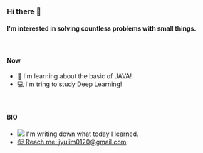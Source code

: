 ### Hi there 👋

#### I'm interested in solving countless problems with small things.

<br> 

#### Now

- 🌱 I'm learning about the basic of JAVA!
- 💻 I'm tring to study Deep Learning!

<br>

#### BIO

- <a href="https://velog.io/@yulim2"><img src="https://img.shields.io/badge/Tech%20Blog-11B48A?style=flat-square&logo=Vimeo&logoColor=white&link=https://velog.io/@yulim2"/></a> I'm writing down what today I learned.
- <a href="jyulim0120@gmail.com">📪 Reach me: jyulim0120@gmail.com</a> 
  
